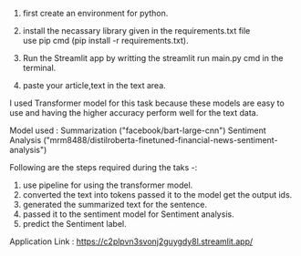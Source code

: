 1. first create an environment for python. 
2. install the necassary library given in the requirements.txt file  
    use pip cmd (pip install -r requirements.txt).

3. Run the Streamlit app by writting the streamlit run main.py cmd in the terminal.
4. paste your article,text  in the text area.

I used Transformer model for this task because these models are easy to use and having the higher accuracy perform well for the text data.

Model used :
    Summarization ("facebook/bart-large-cnn")
    Sentiment Analysis ("mrm8488/distilroberta-finetuned-financial-news-sentiment-analysis")


Following are the steps required during the taks -:

1. use pipeline for using the transformer model.
2. converted the text into tokens passed it to the model get the output ids.
3. generated the summarized text for the sentence.
4. passed it to the sentiment model for  Sentiment analysis.
5. predict the Sentiment label.

Application Link : https://c2plpvn3svonj2guygdy8l.streamlit.app/
